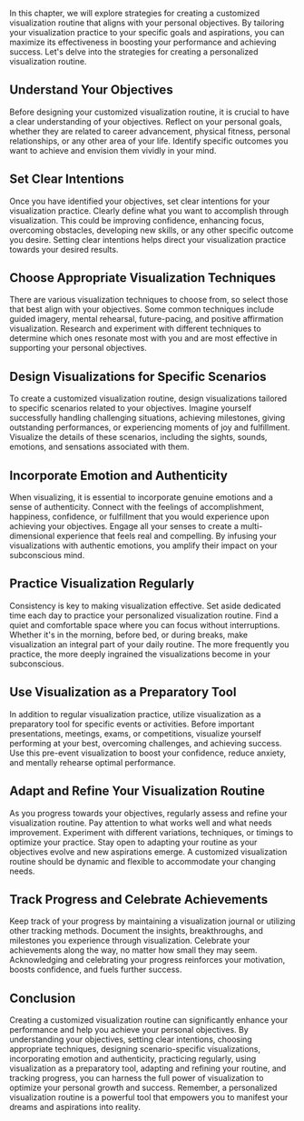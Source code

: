 
In this chapter, we will explore strategies for creating a customized visualization routine that aligns with your personal objectives. By tailoring your visualization practice to your specific goals and aspirations, you can maximize its effectiveness in boosting your performance and achieving success. Let's delve into the strategies for creating a personalized visualization routine.

Understand Your Objectives
--------------------------

Before designing your customized visualization routine, it is crucial to have a clear understanding of your objectives. Reflect on your personal goals, whether they are related to career advancement, physical fitness, personal relationships, or any other area of your life. Identify specific outcomes you want to achieve and envision them vividly in your mind.

Set Clear Intentions
--------------------

Once you have identified your objectives, set clear intentions for your visualization practice. Clearly define what you want to accomplish through visualization. This could be improving confidence, enhancing focus, overcoming obstacles, developing new skills, or any other specific outcome you desire. Setting clear intentions helps direct your visualization practice towards your desired results.

Choose Appropriate Visualization Techniques
-------------------------------------------

There are various visualization techniques to choose from, so select those that best align with your objectives. Some common techniques include guided imagery, mental rehearsal, future-pacing, and positive affirmation visualization. Research and experiment with different techniques to determine which ones resonate most with you and are most effective in supporting your personal objectives.

Design Visualizations for Specific Scenarios
--------------------------------------------

To create a customized visualization routine, design visualizations tailored to specific scenarios related to your objectives. Imagine yourself successfully handling challenging situations, achieving milestones, giving outstanding performances, or experiencing moments of joy and fulfillment. Visualize the details of these scenarios, including the sights, sounds, emotions, and sensations associated with them.

Incorporate Emotion and Authenticity
------------------------------------

When visualizing, it is essential to incorporate genuine emotions and a sense of authenticity. Connect with the feelings of accomplishment, happiness, confidence, or fulfillment that you would experience upon achieving your objectives. Engage all your senses to create a multi-dimensional experience that feels real and compelling. By infusing your visualizations with authentic emotions, you amplify their impact on your subconscious mind.

Practice Visualization Regularly
--------------------------------

Consistency is key to making visualization effective. Set aside dedicated time each day to practice your personalized visualization routine. Find a quiet and comfortable space where you can focus without interruptions. Whether it's in the morning, before bed, or during breaks, make visualization an integral part of your daily routine. The more frequently you practice, the more deeply ingrained the visualizations become in your subconscious.

Use Visualization as a Preparatory Tool
---------------------------------------

In addition to regular visualization practice, utilize visualization as a preparatory tool for specific events or activities. Before important presentations, meetings, exams, or competitions, visualize yourself performing at your best, overcoming challenges, and achieving success. Use this pre-event visualization to boost your confidence, reduce anxiety, and mentally rehearse optimal performance.

Adapt and Refine Your Visualization Routine
-------------------------------------------

As you progress towards your objectives, regularly assess and refine your visualization routine. Pay attention to what works well and what needs improvement. Experiment with different variations, techniques, or timings to optimize your practice. Stay open to adapting your routine as your objectives evolve and new aspirations emerge. A customized visualization routine should be dynamic and flexible to accommodate your changing needs.

Track Progress and Celebrate Achievements
-----------------------------------------

Keep track of your progress by maintaining a visualization journal or utilizing other tracking methods. Document the insights, breakthroughs, and milestones you experience through visualization. Celebrate your achievements along the way, no matter how small they may seem. Acknowledging and celebrating your progress reinforces your motivation, boosts confidence, and fuels further success.

Conclusion
----------

Creating a customized visualization routine can significantly enhance your performance and help you achieve your personal objectives. By understanding your objectives, setting clear intentions, choosing appropriate techniques, designing scenario-specific visualizations, incorporating emotion and authenticity, practicing regularly, using visualization as a preparatory tool, adapting and refining your routine, and tracking progress, you can harness the full power of visualization to optimize your personal growth and success. Remember, a personalized visualization routine is a powerful tool that empowers you to manifest your dreams and aspirations into reality.
